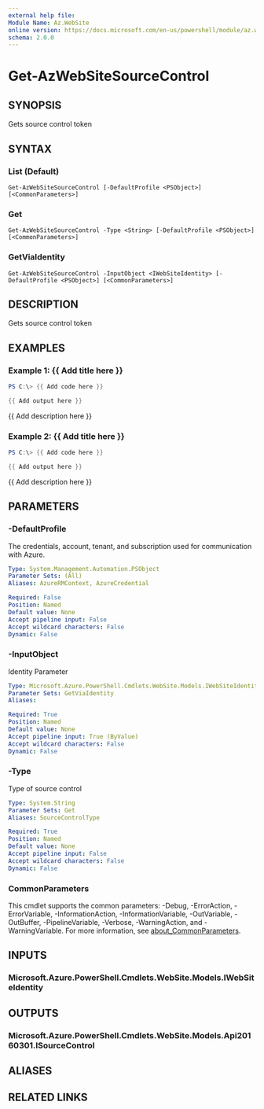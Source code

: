 ```yaml
---
external help file:
Module Name: Az.WebSite
online version: https://docs.microsoft.com/en-us/powershell/module/az.website/get-azwebsitesourcecontrol
schema: 2.0.0
---
```


# Get-AzWebSiteSourceControl

## SYNOPSIS
Gets source control token

## SYNTAX

### List (Default)
```
Get-AzWebSiteSourceControl [-DefaultProfile <PSObject>] [<CommonParameters>]
```

### Get
```
Get-AzWebSiteSourceControl -Type <String> [-DefaultProfile <PSObject>] [<CommonParameters>]
```

### GetViaIdentity
```
Get-AzWebSiteSourceControl -InputObject <IWebSiteIdentity> [-DefaultProfile <PSObject>] [<CommonParameters>]
```

## DESCRIPTION
Gets source control token

## EXAMPLES

### Example 1: {{ Add title here }}
```powershell
PS C:\> {{ Add code here }}

{{ Add output here }}
```

{{ Add description here }}

### Example 2: {{ Add title here }}
```powershell
PS C:\> {{ Add code here }}

{{ Add output here }}
```

{{ Add description here }}

## PARAMETERS

### -DefaultProfile
The credentials, account, tenant, and subscription used for communication with Azure.

```yaml
Type: System.Management.Automation.PSObject
Parameter Sets: (All)
Aliases: AzureRMContext, AzureCredential

Required: False
Position: Named
Default value: None
Accept pipeline input: False
Accept wildcard characters: False
Dynamic: False
```

### -InputObject
Identity Parameter

```yaml
Type: Microsoft.Azure.PowerShell.Cmdlets.WebSite.Models.IWebSiteIdentity
Parameter Sets: GetViaIdentity
Aliases:

Required: True
Position: Named
Default value: None
Accept pipeline input: True (ByValue)
Accept wildcard characters: False
Dynamic: False
```

### -Type
Type of source control

```yaml
Type: System.String
Parameter Sets: Get
Aliases: SourceControlType

Required: True
Position: Named
Default value: None
Accept pipeline input: False
Accept wildcard characters: False
Dynamic: False
```

### CommonParameters
This cmdlet supports the common parameters: -Debug, -ErrorAction, -ErrorVariable, -InformationAction, -InformationVariable, -OutVariable, -OutBuffer, -PipelineVariable, -Verbose, -WarningAction, and -WarningVariable. For more information, see [about_CommonParameters](http://go.microsoft.com/fwlink/?LinkID=113216).

## INPUTS

### Microsoft.Azure.PowerShell.Cmdlets.WebSite.Models.IWebSiteIdentity

## OUTPUTS

### Microsoft.Azure.PowerShell.Cmdlets.WebSite.Models.Api20160301.ISourceControl

## ALIASES

## RELATED LINKS

